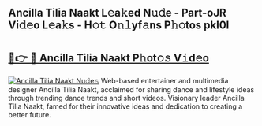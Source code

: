 ## Ancilla Tilia Naakt L𝚎a𝚔ed N𝚞𝚍e - Part-oJR Vi𝚍𝚎o L𝚎a𝚔s - H𝚘𝚝 O𝚗𝚕yf𝚊ns P𝚑𝚘tos pkI0I

# <h2><a href="http://kfadrc.oniu.top/?m=Ancilla+Tilia+Naakt">🔗👉 🔴 Ancilla Tilia Naakt P𝚑ot𝚘𝚜 V𝚒d𝚎o</a></h2>

[![Ancilla Tilia Naakt Nu𝚍e𝚜](https://i.imgur.com/0qMVB7G.gif)](http://kfadrc.oniu.top/?m=Ancilla+Tilia+Naakt)
Web-based entertainer and multimedia designer Ancilla Tilia Naakt, acclaimed for sharing dance and lifestyle ideas through trending dance trends and short videos. Visionary leader Ancilla Tilia Naakt, famed for their innovative ideas and dedication to creating a better future.  
